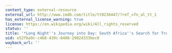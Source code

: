```yaml
---
content_type: external-resource
external_url: http://www.imdb.com/title/tt0236447/?ref_=fn_al_tt_1
has_external_license_warning: true
license: https://en.wikipedia.org/wiki/All_rights_reserved
status: ''
title: '*Long Night''s Journey into Day: South Africa''s Search for Truth & Reconciliation*'
uid: e52fba9c-c468-439c-8408-2902d333bec0
wayback_url: ''
---
```

